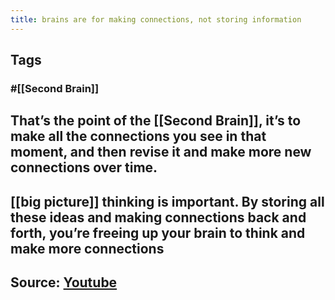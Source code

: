 ```yaml
---
title: brains are for making connections, not storing information
---
```


## Tags
### #[[Second Brain]]
## That’s the point of the [[Second Brain]], it’s to make all the connections you see in that moment, and then revise it and make more new connections over time.
## [[big picture]] thinking is important. By storing all these ideas and making connections back and forth, you’re freeing up your brain to think and make more connections
## Source: [Youtube](https://youtu.be/96pSnIo4nDg)